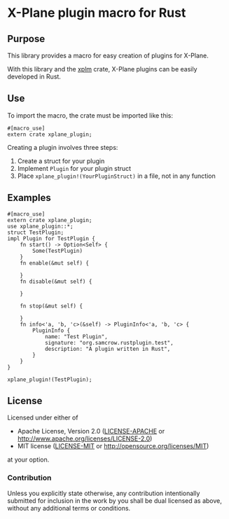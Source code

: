 
# X-Plane plugin macro for Rust

## Purpose

This library provides a macro for easy creation of plugins for X-Plane.

With this library and the [xplm](https://crates.io/crates/xplm)
crate, X-Plane plugins can be easily developed in Rust.

## Use

To import the macro, the crate must be imported like this:

```
#[macro_use]
extern crate xplane_plugin;
```

Creating a plugin involves three steps:

1. Create a struct for your plugin
2. Implement `Plugin` for your plugin struct
3. Place `xplane_plugin!(YourPluginStruct)` in a file, not in any function

## Examples

```
#[macro_use]
extern crate xplane_plugin;
use xplane_plugin::*;
struct TestPlugin;
impl Plugin for TestPlugin {
    fn start() -> Option<Self> {
        Some(TestPlugin)
    }
    fn enable(&mut self) {

    }
    fn disable(&mut self) {

    }

    fn stop(&mut self) {

    }
    fn info<'a, 'b, 'c>(&self) -> PluginInfo<'a, 'b, 'c> {
        PluginInfo {
            name: "Test Plugin",
            signature: "org.samcrow.rustplugin.test",
            description: "A plugin written in Rust",
        }
    }
}

xplane_plugin!(TestPlugin);
```

## License

Licensed under either of

 * Apache License, Version 2.0 ([LICENSE-APACHE](LICENSE-APACHE) or http://www.apache.org/licenses/LICENSE-2.0)
 * MIT license ([LICENSE-MIT](LICENSE-MIT) or http://opensource.org/licenses/MIT)

at your option.

### Contribution

Unless you explicitly state otherwise, any contribution intentionally submitted
for inclusion in the work by you shall be dual licensed as above, without any
additional terms or conditions.
